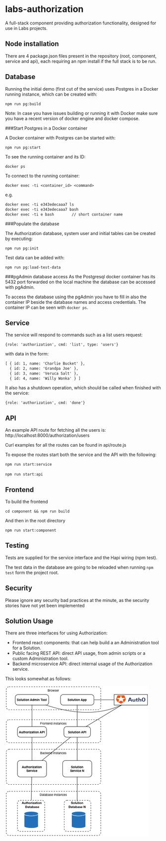 # labs-authorization

A full-stack component providing authorization functionality, designed for use in Labs projects.

## Node installation

There are 4 package.json files present in the repository (root, component, service and api), each requiring an npm install if the full stack is to be run.

## Database

Running the initial demo (first cut of the service) uses Postgres in a Docker running instance, which can be created with:

```
npm run pg:build
```

Note: In case you have issues building or running it with Docker make sure you have a recent version of docker engine and docker compose.

###Start Postgres in a Docker container

A Docker container with Postgres can be started with:
```
npm run pg:start
```

To see the running container and its ID:
```
docker ps
```

To connect to the running container:
```
docker exec -ti <container_id> <command>
```
e.g.
```
docker exec -ti e343edecaaa7 ls
docker exec -ti e343edecaaa7 bash
docker exec -ti e bash        // short container name
```

###Populate the database

The Authorization database, system user and initial tables
can be created by executing:

```
npm run pg:init
```

Test data can be added with:
```
npm run pg:load-test-data
```

###pgAdmin database access
As the Postgresql docker container has its 5432 port forwarded on the local machine the database can be accessed with pgAdmin.

To access the database using the pgAdmin you have to fill in also the container IP beside the database names and access credentials. The container IP can be seen with `docker ps`.


## Service

The service will respond to commands such as a list users request:

    {role: 'authorization', cmd: 'list', type: 'users'}

with data in the form:

    [ { id: 1, name: 'Charlie Bucket' },
      { id: 2, name: 'Grandpa Joe' },
      { id: 3, name: 'Veruca Salt' },
      { id: 4, name: 'Willy Wonka' } ]

It also has a shutdown operation, which should be called when finished with the
service:

    {role: 'authorization', cmd: 'done'}

## API

An example API route for fetching all the users is: http://localhost:8000/authorization/users

Curl examples for all the routes can be found in api/route.js

To expose the routes start both the service and the API with the following:

    npm run start:service

    npm run start:api

## Frontend

To build the frontend

    cd component && npm run build

And then in the root directory

    npm run start:component

## Testing

Tests are supplied for the service interface and the Hapi wiring (npm test).

The test data in the database are going to be reloaded when running `npm test` form the project root.

## Security

Please ignore any security bad practices at the minute, as the security stories have not yet been implemented

## Solution Usage

There are three interfaces for using Authorization:

* Frontend react components: that can help build a an Administration tool for a Solution.
* Public facing REST API: direct API usage, from admin scripts or a custom Administration tool.
* Backend microservice API: direct internal usage of the Authorization service.

This looks somewhat as follows: 

![Authorization Architecture](./docs/authorization.png)

